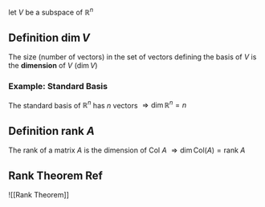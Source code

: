 let $V$ be a subspace of $\mathbb{R}^n$

## Definition $\dim{V}$

The size (number of vectors) in the set of vectors defining the basis of $V$ is the **dimension** of $V$ ($\dim{V}$)

### Example: Standard Basis

The standard basis of $\mathbb{R}^n$ has $n$ vectors
$\Rightarrow\dim{\mathbb{R}^n}=n$

## Definition $\text{rank}\:A$

The rank of a matrix $A$ is the dimension of $\mathrm{Col\:}{A}$
$\Rightarrow\dim{\mathrm{Col}(A)}=\mathrm{rank\:}A$

## Rank Theorem Ref

![[Rank Theorem]]
